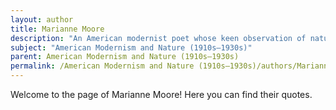 ```yaml
---
layout: author
title: Marianne Moore
description: "An American modernist poet whose keen observation of nature and animals is prominent in her work. Moore's poetry often reflects her fascination with the natural world, particularly in poems such as 'The Fish' and 'An Octopus'."
subject: "American Modernism and Nature (1910s–1930s)"
parent: American Modernism and Nature (1910s–1930s)
permalink: /American Modernism and Nature (1910s–1930s)/authors/Marianne-Moore/
---
```


Welcome to the page of Marianne Moore! Here you can find their quotes.
